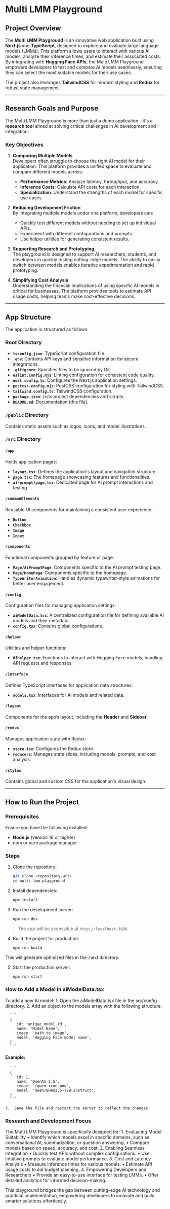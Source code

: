 # Multi LMM Playground

## Project Overview
The **Multi LMM Playground** is an innovative web application built using **Next.js** and **TypeScript**, designed to explore and evaluate large language models (LMMs). This platform allows users to interact with various AI models, analyze their inference times, and estimate their associated costs. By integrating with **Hugging Face APIs**, the Multi LMM Playground empowers developers to test and compare AI models seamlessly, ensuring they can select the most suitable models for their use cases.

The project also leverages **TailwindCSS** for modern styling and **Redux** for robust state management.

---

## Research Goals and Purpose

The Multi LMM Playground is more than just a demo application—it's a **research tool** aimed at solving critical challenges in AI development and integration:

### **Key Objectives**
1. **Comparing Multiple Models**  
   Developers often struggle to choose the right AI model for their application. This platform provides a unified space to evaluate and compare different models across:
   - **Performance Metrics**: Analyze latency, throughput, and accuracy.
   - **Inference Costs**: Calculate API costs for each interaction.
   - **Specialization**: Understand the strengths of each model for specific use cases.

2. **Reducing Development Friction**  
   By integrating multiple models under one platform, developers can:
   - Quickly test different models without needing to set up individual APIs.
   - Experiment with different configurations and prompts.
   - Use helper utilities for generating consistent results.

3. **Supporting Research and Prototyping**  
   The playground is designed to support AI researchers, students, and developers in quickly testing cutting-edge models. The ability to easily switch between models enables iterative experimentation and rapid prototyping.

4. **Simplifying Cost Analysis**  
   Understanding the financial implications of using specific AI models is critical for businesses. The platform provides tools to estimate API usage costs, helping teams make cost-effective decisions.

---

## App Structure

The application is structured as follows:

### **Root Directory**
- **`tsconfig.json`**: TypeScript configuration file.
- **`.env`**: Contains API keys and sensitive information for secure integrations.
- **`.gitignore`**: Specifies files to be ignored by Git.
- **`eslint.config.mjs`**: Linting configuration for consistent code quality.
- **`next.config.ts`**: Configures the Next.js application settings.
- **`postcss.config.mjs`**: PostCSS configuration for styling with TailwindCSS.
- **`tailwind.config.ts`**: TailwindCSS configuration.
- **`package.json`**: Lists project dependencies and scripts.
- **`README.md`**: Documentation (this file).

### **`/public` Directory**
Contains static assets such as logos, icons, and model illustrations.

### **`/src` Directory**
#### **`/app`**
Holds application pages:
- **`layout.tsx`**: Defines the application's layout and navigation structure.
- **`page.tsx`**: The homepage showcasing features and functionalities.
- **`ai-prompt/page.tsx`**: Dedicated page for AI prompt interactions and testing.

#### **`/commonElements`**
Reusable UI components for maintaining a consistent user experience:
- **`Button`**
- **`Checkbox`**
- **`Image`**
- **`Input`**

#### **`/components`**
Functional components grouped by feature or page:
- **`Page/AiPromptPage`**: Components specific to the AI prompt testing page.
- **`Page/HomePage`**: Components specific to the homepage.
- **`TypeWriterAnimation`**: Handles dynamic typewriter-style animations for better user engagement.

#### **`/config`**
Configuration files for managing application settings:
- **`aiModelData.tsx`**: A centralized configuration file for defining available AI models and their metadata.
- **`config.tsx`**: Contains global configurations.

#### **`/helper`**
Utilities and helper functions:
- **`HfHelper.tsx`**: Functions to interact with Hugging Face models, handling API requests and responses.

#### **`/interface`**
Defines TypeScript interfaces for application data structures:
- **`models.tsx`**: Interfaces for AI models and related data.

#### **`/layout`**
Components for the app’s layout, including the **Header** and **Sidebar**.

#### **`/redux`**
Manages application state with Redux:
- **`store.tsx`**: Configures the Redux store.
- **`reducers`**: Manages state slices, including models, prompts, and cost analysis.

#### **`/styles`**
Contains global and custom CSS for the application's visual design.

---

## How to Run the Project

### **Prerequisites**
Ensure you have the following installed:
- **Node.js** (version 16 or higher)
- npm or yarn package manager

### **Steps**
1. Clone the repository:

   ```bash
   git clone <repository-url>
   cd multi-lmm-playground
   ```

2.	Install dependencies:

      ```bash
      npm install
      ```

3.	Run the development server:

      ```bash
      npm run dev
      ```


> The app will be accessible at `http://localhost:3000`.


4.	Build the project for production:

      ```bash
      npm run build
      ```

This will generate optimized files in the .next directory.

5.	Start the production server:

      ```bash
      npm run start
      ```

### How to Add a Model in aiModelData.tsx

To add a new AI model:
	1.	Open the aiModelData.tsx file in the src/config directory.
	2.	Add an object to the models array with the following structure:

      ```
      {
         id: 'unique_model_id',
         name: 'Model Name',
         image: 'path to image',
         model: 'Hugging Face model name',
      }
      ```

#### Example:

      ```
      {
         id: 1,
         name: 'QwenAI 2.5',
         image: '/qwen-icon.png',
         model: 'Qwen/Qwen2.5-72B-Instruct',
      }
      ```

	3.	Save the file and restart the server to reflect the changes.

### Research and Development Focus

The Multi LMM Playground is specifically designed for:
	1.	Evaluating Model Suitability
	•	Identify which models excel in specific domains, such as conversational AI, summarization, or question answering.
	•	Compare models based on speed, accuracy, and cost.
	2.	Enabling Seamless Integration
	•	Quickly test APIs without complex configurations.
	•	Use intuitive prompts to evaluate model performance.
	3.	Cost and Latency Analysis
	•	Measure inference times for various models.
	•	Estimate API usage costs to aid budget planning.
	4.	Empowering Developers and Researchers
	•	Provide an easy-to-use interface for testing LMMs.
	•	Offer detailed analytics for informed decision-making.

This playground bridges the gap between cutting-edge AI technology and practical implementation, empowering developers to innovate and build smarter solutions effortlessly.

